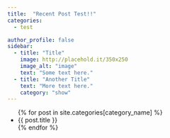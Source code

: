 ```yaml
---
title:  "Recent Post Test!!"
categories: 
  - test

author_profile: false
sidebar:
  - title: "Title"
    image: http://placehold.it/350x250
    image_alt: "image"
    text: "Some text here."
  - title: "Another Title"
    text: "More text here."
    category: "show"
---
```


<ul>
{% for post in site.categories[category_name] %}
    <li>{{ post.title }}</li>
{% endfor %}
</ul>
